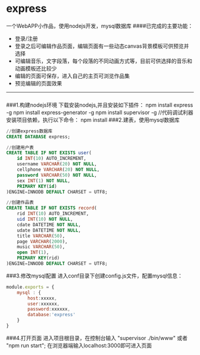 # express
一个WebAPP小作品，使用nodejs开发，mysql数据库
####已完成的主要功能：
- 登录/注册
- 登录之后可编辑作品页面，编辑页面有一些动态canvas背景模板可供预览并选择
- 可编辑音乐，文字段落，每个段落的不同动画方式等，目前可供选择的音乐和动画模板还比较少
- 编辑的页面可保存，进入自己的主页可浏览作品集
- 预览编辑的页面效果

***
###
###1.构建nodejs环境
    下载安装nodejs,并且安装如下插件：
    npm install express -g
    npm install express-generator -g
    npm install supervisor -g  //代码调试利器
    安装项目依赖，执行以下命令：
    npm install
###2.建表，使用mysql数据库
```SQL
//创建express数据库
CREATE DATABASE express;

//创建用户表
CREATE TABLE IF NOT EXISTS user(
	id INT(10) AUTO_INCREMENT,
	username VARCHAR(20) NOT NULL,
	cellphone VARCHAR(20) NOT NULL,
	password VARCHAR(50) NOT NULL,
	sex INT(1) NOT NULL,
	PRIMARY KEY(id)
)ENGINE=INNODB DEFAULT CHARSET = UTF8;

//创建作品表
CREATE TABLE IF NOT EXISTS record(
	rid INT(10) AUTO_INCREMENT,
	uid INT(10) NOT NULL,
	cdate DATETIME NOT NULL,
	udate DATETIME NOT NULL,
	title VARCHAR(50),
	page VARCHAR(2000),
	music VARCHAR(50),
	open INT(1),
	PRIMARY KEY(rid)
)ENGINE=INNODB DEFAULT CHARSET = UTF8;
```
###3.修改mysql配置
进入conf目录下创建config.js文件，配置mysql信息：
```javascript
module.exports = {
	mysql : {
		host:xxxxx,
		user:xxxxxx,
		password:xxxxxx,
		database:'express'
	}
}
```
###4.打开页面
	进入项目根目录，在控制台输入 "supervisor ./bin/www" 或者 "npm run start";
	在浏览器端输入localhost:3000即可进入页面
